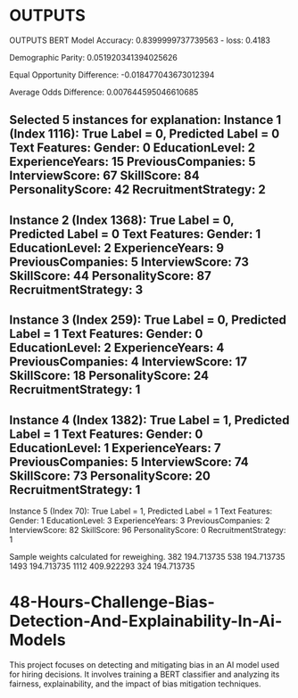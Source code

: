 # OUTPUTS
OUTPUTS
BERT Model Accuracy: 0.8399999737739563 - loss: 0.4183

Demographic Parity: 0.051920341394025626

Equal Opportunity Difference: -0.018477043673012394

Average Odds Difference: 0.007644595046610685


Selected 5 instances for explanation:
Instance 1 (Index 1116): True Label = 0, Predicted Label = 0
Text Features: Gender: 0 EducationLevel: 2 ExperienceYears: 15 PreviousCompanies: 5 InterviewScore: 67 SkillScore: 84 PersonalityScore: 42 RecruitmentStrategy: 2
--------------------
Instance 2 (Index 1368): True Label = 0, Predicted Label = 0
Text Features: Gender: 1 EducationLevel: 2 ExperienceYears: 9 PreviousCompanies: 5 InterviewScore: 73 SkillScore: 44 PersonalityScore: 87 RecruitmentStrategy: 3
--------------------
Instance 3 (Index 259): True Label = 0, Predicted Label = 1
Text Features: Gender: 0 EducationLevel: 2 ExperienceYears: 4 PreviousCompanies: 4 InterviewScore: 17 SkillScore: 18 PersonalityScore: 24 RecruitmentStrategy: 1
--------------------
Instance 4 (Index 1382): True Label = 1, Predicted Label = 1
Text Features: Gender: 0 EducationLevel: 1 ExperienceYears: 7 PreviousCompanies: 5 InterviewScore: 74 SkillScore: 73 PersonalityScore: 20 RecruitmentStrategy: 1
--------------------
Instance 5 (Index 70): True Label = 1, Predicted Label = 1
Text Features: Gender: 1 EducationLevel: 3 ExperienceYears: 3 PreviousCompanies: 2 InterviewScore: 82 SkillScore: 96 PersonalityScore: 0 RecruitmentStrategy: 1


Sample weights calculated for reweighing.
382	194.713735
538	194.713735
1493	194.713735
1112	409.922293
324	194.713735



# 48-Hours-Challenge-Bias-Detection-And-Explainability-In-Ai-Models
This project focuses on detecting and mitigating bias in an AI model used for hiring decisions. It involves training a BERT classifier and analyzing its fairness, explainability, and the impact of bias mitigation techniques.
